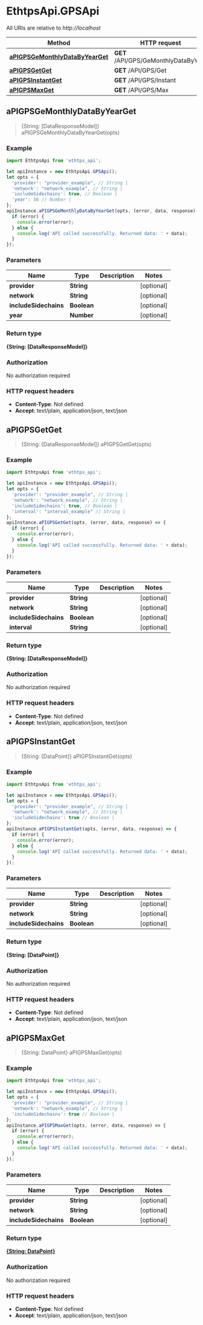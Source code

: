 # EthtpsApi.GPSApi

All URIs are relative to *http://localhost*

Method | HTTP request | Description
------------- | ------------- | -------------
[**aPIGPSGeMonthlyDataByYearGet**](GPSApi.md#aPIGPSGeMonthlyDataByYearGet) | **GET** /API/GPS/GeMonthlyDataByYear | 
[**aPIGPSGetGet**](GPSApi.md#aPIGPSGetGet) | **GET** /API/GPS/Get | 
[**aPIGPSInstantGet**](GPSApi.md#aPIGPSInstantGet) | **GET** /API/GPS/Instant | 
[**aPIGPSMaxGet**](GPSApi.md#aPIGPSMaxGet) | **GET** /API/GPS/Max | 



## aPIGPSGeMonthlyDataByYearGet

> {String: [DataResponseModel]} aPIGPSGeMonthlyDataByYearGet(opts)



### Example

```javascript
import EthtpsApi from 'ethtps_api';

let apiInstance = new EthtpsApi.GPSApi();
let opts = {
  'provider': "provider_example", // String | 
  'network': "network_example", // String | 
  'includeSidechains': true, // Boolean | 
  'year': 56 // Number | 
};
apiInstance.aPIGPSGeMonthlyDataByYearGet(opts, (error, data, response) => {
  if (error) {
    console.error(error);
  } else {
    console.log('API called successfully. Returned data: ' + data);
  }
});
```

### Parameters


Name | Type | Description  | Notes
------------- | ------------- | ------------- | -------------
 **provider** | **String**|  | [optional] 
 **network** | **String**|  | [optional] 
 **includeSidechains** | **Boolean**|  | [optional] 
 **year** | **Number**|  | [optional] 

### Return type

**{String: [DataResponseModel]}**

### Authorization

No authorization required

### HTTP request headers

- **Content-Type**: Not defined
- **Accept**: text/plain, application/json, text/json


## aPIGPSGetGet

> {String: [DataResponseModel]} aPIGPSGetGet(opts)



### Example

```javascript
import EthtpsApi from 'ethtps_api';

let apiInstance = new EthtpsApi.GPSApi();
let opts = {
  'provider': "provider_example", // String | 
  'network': "network_example", // String | 
  'includeSidechains': true, // Boolean | 
  'interval': "interval_example" // String | 
};
apiInstance.aPIGPSGetGet(opts, (error, data, response) => {
  if (error) {
    console.error(error);
  } else {
    console.log('API called successfully. Returned data: ' + data);
  }
});
```

### Parameters


Name | Type | Description  | Notes
------------- | ------------- | ------------- | -------------
 **provider** | **String**|  | [optional] 
 **network** | **String**|  | [optional] 
 **includeSidechains** | **Boolean**|  | [optional] 
 **interval** | **String**|  | [optional] 

### Return type

**{String: [DataResponseModel]}**

### Authorization

No authorization required

### HTTP request headers

- **Content-Type**: Not defined
- **Accept**: text/plain, application/json, text/json


## aPIGPSInstantGet

> {String: [DataPoint]} aPIGPSInstantGet(opts)



### Example

```javascript
import EthtpsApi from 'ethtps_api';

let apiInstance = new EthtpsApi.GPSApi();
let opts = {
  'provider': "provider_example", // String | 
  'network': "network_example", // String | 
  'includeSidechains': true // Boolean | 
};
apiInstance.aPIGPSInstantGet(opts, (error, data, response) => {
  if (error) {
    console.error(error);
  } else {
    console.log('API called successfully. Returned data: ' + data);
  }
});
```

### Parameters


Name | Type | Description  | Notes
------------- | ------------- | ------------- | -------------
 **provider** | **String**|  | [optional] 
 **network** | **String**|  | [optional] 
 **includeSidechains** | **Boolean**|  | [optional] 

### Return type

**{String: [DataPoint]}**

### Authorization

No authorization required

### HTTP request headers

- **Content-Type**: Not defined
- **Accept**: text/plain, application/json, text/json


## aPIGPSMaxGet

> {String: DataPoint} aPIGPSMaxGet(opts)



### Example

```javascript
import EthtpsApi from 'ethtps_api';

let apiInstance = new EthtpsApi.GPSApi();
let opts = {
  'provider': "provider_example", // String | 
  'network': "network_example", // String | 
  'includeSidechains': true // Boolean | 
};
apiInstance.aPIGPSMaxGet(opts, (error, data, response) => {
  if (error) {
    console.error(error);
  } else {
    console.log('API called successfully. Returned data: ' + data);
  }
});
```

### Parameters


Name | Type | Description  | Notes
------------- | ------------- | ------------- | -------------
 **provider** | **String**|  | [optional] 
 **network** | **String**|  | [optional] 
 **includeSidechains** | **Boolean**|  | [optional] 

### Return type

[**{String: DataPoint}**](DataPoint.md)

### Authorization

No authorization required

### HTTP request headers

- **Content-Type**: Not defined
- **Accept**: text/plain, application/json, text/json

